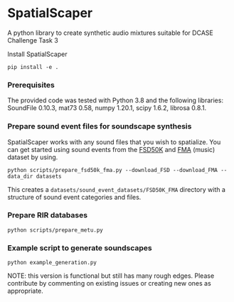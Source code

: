 # SpatialScaper

A python library to create synthetic audio mixtures suitable for DCASE Challenge Task 3

Install SpatialScaper
```
pip install -e .
```

### Prerequisites

The provided code was tested with Python 3.8 and the following libraries:
SoundFile 0.10.3, mat73 0.58, numpy 1.20.1, scipy 1.6.2, librosa 0.8.1. 

### Prepare sound event files for soundscape synthesis

SpatialScaper works with any sound files that you wish to spatialize. You can get started using sound events from the [FSD50K](https://zenodo.org/record/4060432#.ZE7ely2B0Ts) and [FMA](https://github.com/mdeff/fma) (music) dataset by using.

```
python scripts/prepare_fsd50k_fma.py --download_FSD --download_FMA --data_dir datasets
```

This creates a `datasets/sound_event_datasets/FSD50K_FMA` directory with a structure of sound event categories and files. 

### Prepare RIR databases

```
python scripts/prepare_metu.py
```

### Example script to generate soundscapes
```
python example_generation.py
```

NOTE: this version is functional but still has many rough edges. Please contribute by commenting on existing issues or creating new ones as appropriate.
